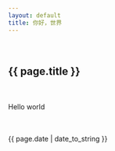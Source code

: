 ```yaml
---
layout: default
title: 你好，世界
---
```


　　<h2>{{ page.title }}</h2>
　　<p>Hello world</p>
　　<p>{{ page.date | date_to_string }}</p>
